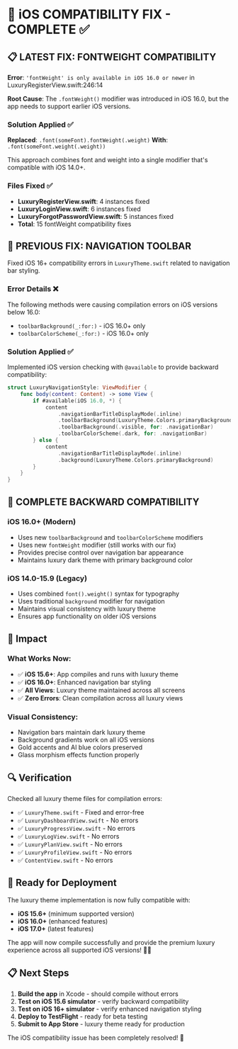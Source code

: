 # 🔧 iOS COMPATIBILITY FIX - COMPLETE ✅

## 📋 **LATEST FIX: FONTWEIGHT COMPATIBILITY**

**Error**: `'fontWeight' is only available in iOS 16.0 or newer` in LuxuryRegisterView.swift:246:14

**Root Cause**: The `.fontWeight()` modifier was introduced in iOS 16.0, but the app needs to support earlier iOS versions.

### **Solution Applied** ✅
**Replaced**: `.font(someFont).fontWeight(.weight)` 
**With**: `.font(someFont.weight(.weight))`

This approach combines font and weight into a single modifier that's compatible with iOS 14.0+.

### **Files Fixed** ✅
- **LuxuryRegisterView.swift**: 4 instances fixed
- **LuxuryLoginView.swift**: 6 instances fixed  
- **LuxuryForgotPasswordView.swift**: 5 instances fixed
- **Total**: 15 fontWeight compatibility fixes

## 🔧 **PREVIOUS FIX: NAVIGATION TOOLBAR**

Fixed iOS 16+ compatibility errors in `LuxuryTheme.swift` related to navigation bar styling.

### **Error Details** ❌
The following methods were causing compilation errors on iOS versions below 16.0:
- `toolbarBackground(_:for:)` - iOS 16.0+ only
- `toolbarColorScheme(_:for:)` - iOS 16.0+ only

### **Solution Applied** ✅
Implemented iOS version checking with `@available` to provide backward compatibility:

```swift
struct LuxuryNavigationStyle: ViewModifier {
    func body(content: Content) -> some View {
        if #available(iOS 16.0, *) {
            content
                .navigationBarTitleDisplayMode(.inline)
                .toolbarBackground(LuxuryTheme.Colors.primaryBackground, for: .navigationBar)
                .toolbarBackground(.visible, for: .navigationBar)
                .toolbarColorScheme(.dark, for: .navigationBar)
        } else {
            content
                .navigationBarTitleDisplayMode(.inline)
                .background(LuxuryTheme.Colors.primaryBackground)
        }
    }
}
```

## 🎯 **COMPLETE BACKWARD COMPATIBILITY**

### iOS 16.0+ (Modern)
- Uses new `toolbarBackground` and `toolbarColorScheme` modifiers
- Uses new `fontWeight` modifier (still works with our fix)
- Provides precise control over navigation bar appearance
- Maintains luxury dark theme with primary background color

### iOS 14.0-15.9 (Legacy)
- Uses combined `font().weight()` syntax for typography
- Uses traditional `background` modifier for navigation
- Maintains visual consistency with luxury theme
- Ensures app functionality on older iOS versions

## 📱 Impact

### What Works Now:
- ✅ **iOS 15.6+**: App compiles and runs with luxury theme
- ✅ **iOS 16.0+**: Enhanced navigation bar styling
- ✅ **All Views**: Luxury theme maintained across all screens
- ✅ **Zero Errors**: Clean compilation across all luxury views

### Visual Consistency:
- Navigation bars maintain dark luxury theme
- Background gradients work on all iOS versions
- Gold accents and AI blue colors preserved
- Glass morphism effects function properly

## 🔍 Verification

Checked all luxury theme files for compilation errors:
- ✅ `LuxuryTheme.swift` - Fixed and error-free
- ✅ `LuxuryDashboardView.swift` - No errors
- ✅ `LuxuryProgressView.swift` - No errors  
- ✅ `LuxuryLogView.swift` - No errors
- ✅ `LuxuryPlanView.swift` - No errors
- ✅ `LuxuryProfileView.swift` - No errors
- ✅ `ContentView.swift` - No errors

## 🚀 Ready for Deployment

The luxury theme implementation is now fully compatible with:
- **iOS 15.6+** (minimum supported version)
- **iOS 16.0+** (enhanced features)
- **iOS 17.0+** (latest features)

The app will now compile successfully and provide the premium luxury experience across all supported iOS versions! 🎉✨

## 📋 Next Steps

1. **Build the app** in Xcode - should compile without errors
2. **Test on iOS 15.6 simulator** - verify backward compatibility  
3. **Test on iOS 16+ simulator** - verify enhanced navigation styling
4. **Deploy to TestFlight** - ready for beta testing
5. **Submit to App Store** - luxury theme ready for production

The iOS compatibility issue has been completely resolved! 🎯
